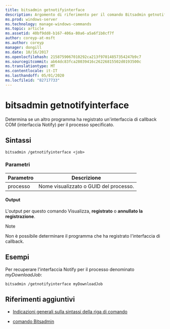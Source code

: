 ```yaml
---
title: bitsadmin getnotifyinterface
description: Argomento di riferimento per il comando Bitsadmin getnotifyinterface, che determina se un altro programma ha registrato un'interfaccia di callback COM per il processo specificato.
ms.prod: windows-server
ms.technology: manage-windows-commands
ms.topic: article
ms.assetid: 40bf9dd8-b167-406a-80a6-a5a6f1b8cf7f
author: coreyp-at-msft
ms.author: coreyp
manager: dongill
ms.date: 10/16/2017
ms.openlocfilehash: 2158759067010292ca213f97014857354247b9c7
ms.sourcegitcommit: ab64dc83fca28039416c26226815502d0193500c
ms.translationtype: MT
ms.contentlocale: it-IT
ms.lasthandoff: 05/01/2020
ms.locfileid: "82717733"
---
```

# <a name="bitsadmin-getnotifyinterface"></a>bitsadmin getnotifyinterface

Determina se un altro programma ha registrato un'interfaccia di callback COM (interfaccia Notify) per il processo specificato.

## <a name="syntax"></a>Sintassi

```
bitsadmin /getnotifyinterface <job>
```

### <a name="parameters"></a>Parametri

| Parametro | Descrizione |
| -------------- | -------------- |
| processo | Nome visualizzato o GUID del processo. |

#### <a name="output"></a>Output

L'output per questo comando Visualizza, **registrato** o **annullato la registrazione**.

> [!NOTE]
> Non è possibile determinare il programma che ha registrato l'interfaccia di callback.

## <a name="examples"></a>Esempi

Per recuperare l'interfaccia Notify per il processo denominato *myDownloadJob*:

```
bitsadmin /getnotifyinterface myDownloadJob
```

## <a name="additional-references"></a>Riferimenti aggiuntivi

- [Indicazioni generali sulla sintassi della riga di comando](command-line-syntax-key.md)

- [comando Bitsadmin](bitsadmin.md)
